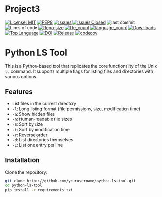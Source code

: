 # Project3


[![License: MIT](https://img.shields.io/badge/License-MIT-yellow.svg)](https://opensource.org/licenses/MIT)
[![PEP8](https://img.shields.io/badge/code%20style-pep8-orange.svg)](https://www.python.org/dev/peps/pep-0008/)
[![Issues](https://img.shields.io/github/issues/madhumithaaravelli/Project3)](https://github.com/madhumithaaravelli/Project3/issues)
[![Issues Closed](https://img.shields.io/github/issues-closed/madhumithaaravelli/Project3)](https://GitHub.com/madhumithaaravelli/Project3/)
![last commit](https://img.shields.io/github/last-commit/madhumithaaravelli/Project3)
![Lines of code](https://tokei.rs/b1/github/madhumithaaravelli/Project3)
[![Repo-size](https://img.shields.io/github/repo-size/madhumithaaravelli/Project3)](https://GitHub.com/madhumithaaravelli/Project3/)
[![file_count](https://img.shields.io/github/directory-file-count/madhumithaaravelli/Project3)](https://GitHub.com/madhumithaaravelli/Project3/)
[![language_count](https://img.shields.io/github/languages/count/madhumithaaravelli/Project3)](https://GitHub.com/madhumithaaravelli/Project3/)
[![Downloads](https://img.shields.io/github/downloads/madhumithaaravelli/Project3/total)](https://GitHub.com/madhumithaaravelli/Project3/)
[![Top Language](https://img.shields.io/github/languages/top/madhumithaaravelli/Project3)](https://GitHub.com/madhumithaaravelli/Project3/)
[![DOI](https://zenodo.org/badge/429097663.svg)](https://zenodo.org/badge/latestdoi/429097663)
[![Release](https://img.shields.io/github/v/release/madhumithaaravelli/Project3)](https://gitHub.com/madhumithaaravelli/Project3)
[![codecov](https://codecov.io/gh/madhumithaaravelli/Project3/graph/badge.svg?token=RH472ZM4PT)](https://codecov.io/gh/madhumithaaravelli/Project3)


# Python LS Tool

This is a Python-based tool that replicates the core functionality of the Unix `ls` command. It supports multiple flags for listing files and directories with various options.

## Features

- List files in the current directory
- `-l`: Long listing format (file permissions, size, modification time)
- `-a`: Show hidden files
- `-h`: Human-readable file sizes
- `-S`: Sort by size
- `-t`: Sort by modification time
- `-r`: Reverse order
- `-d`: List directories themselves
- `-1`: List one entry per line

## Installation

Clone the repository:
```bash
git clone https://github.com/yourusername/python-ls-tool.git
cd python-ls-tool
pip install -r requirements.txt
